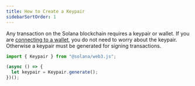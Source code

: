 ```yaml
---
title: How to Create a Keypair
sidebarSortOrder: 1
---
```


Any transaction on the Solana blockchain requires a keypair or wallet. If you
are [connecting to a wallet](/developers/cookbook/wallets/connect-wallet), you
do not need to worry about the keypair. Otherwise a keypair must be generated
for signing transactions.

```javascript
import { Keypair } from "@solana/web3.js";

(async () => {
  let keypair = Keypair.generate();
})();
```

